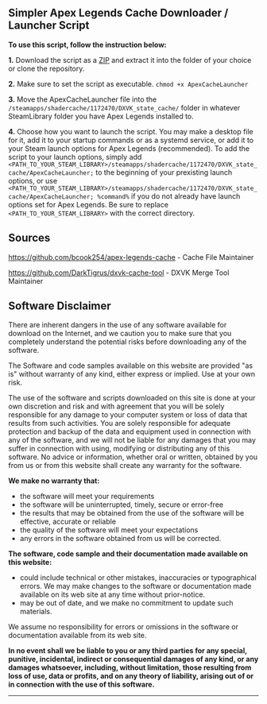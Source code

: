 

Simpler Apex Legends Cache Downloader / Launcher Script
---
**To use this script, follow the instruction below:**

 **1.** Download the script as a [ZIP](https://github.com/TheMethodicalJosh/apex-legends-cache-automated/releases) and extract it into the folder of your choice or clone the repository.

 **2.** Make sure to set the script as executable. `chmod +x ApexCacheLauncher`

 **3.** Move the ApexCacheLauncher file into the `/steamapps/shadercache/1172470/DXVK_state_cache/` folder in whatever SteamLibrary folder you have Apex Legends installed to.

 **4.** Choose how you want to launch the script. You may make a desktop file for it, add it to your startup commands or as a systemd service, or add it to your Steam launch options for Apex Legends (recommended). To add the script to your launch options, simply add `<PATH_TO_YOUR_STEAM_LIBRARY>/steamapps/shadercache/1172470/DXVK_state_cache/ApexCacheLauncher;` to the beginning of your prexisting launch options, or use `<PATH_TO_YOUR_STEAM_LIBRARY>/steamapps/shadercache/1172470/DXVK_state_cache/ApexCacheLauncher; %command%` if you do not already have launch options set for Apex Legends. Be sure to replace `<PATH_TO_YOUR_STEAM_LIBRARY>` with the correct directory.
 
Sources
---
https://github.com/bcook254/apex-legends-cache - Cache File Maintainer

https://github.com/DarkTigrus/dxvk-cache-tool - DXVK Merge Tool Maintainer

Software Disclaimer
---
There are inherent dangers in the use of any software available for download on the Internet, and we caution you to make sure that you completely understand the potential risks before downloading any of the software.

The Software and code samples available on this website are provided "as is" without warranty of any kind, either express or implied. Use at your own risk.

The use of the software and scripts downloaded on this site is done at your own discretion and risk and with agreement that you will be solely responsible for any damage to your computer system or loss of data that results from such activities. You are solely responsible for adequate protection and backup of the data and equipment used in connection with any of the software, and we will not be liable for any damages that you may suffer in connection with using, modifying or distributing any of this software. No advice or information, whether oral or written, obtained by you from us or from this website shall create any warranty for the software.

**We make no warranty that:**

-   the software will meet your requirements
-   the software will be uninterrupted, timely, secure or error-free
-   the results that may be obtained from the use of the software will be effective, accurate or reliable
-   the quality of the software will meet your expectations
-   any errors in the software obtained from us will be corrected.

**The software, code sample and their documentation made available on this website:**

-   could include technical or other mistakes, inaccuracies or typographical errors. We may make changes to the software or documentation made available on its web site at any time without prior-notice.
-   may be out of date, and we make no commitment to update such materials.

We assume no responsibility for errors or omissions in the software or documentation available from its web site.

**In no event shall we be liable to you or any third parties for any special, punitive, incidental, indirect or consequential damages of any kind, or any damages whatsoever, including, without limitation, those resulting from loss of use, data or profits, and on any theory of liability, arising out of or in connection with the use of this software.**
<hr/>
